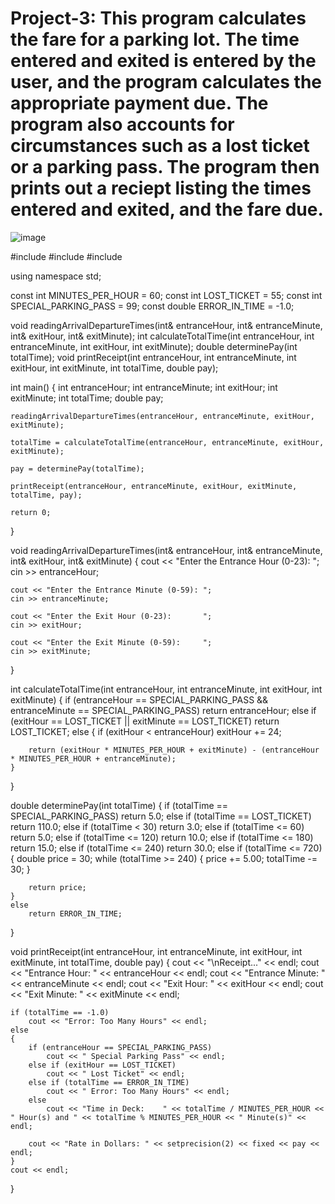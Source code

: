 # Project-3: This program calculates the fare for a parking lot. The time entered and exited is entered by the user, and the program calculates the appropriate payment due. The program also accounts for circumstances such as a lost ticket or a parking pass. The program then prints out a reciept listing the times entered and exited, and the fare due.

![image](https://user-images.githubusercontent.com/56613527/162595506-9e2cc8e5-87a8-4b04-b533-be454e423f9b.png)

#include <iostream>
#include <iomanip>
#include <string>

using namespace std;

const int MINUTES_PER_HOUR = 60;
const int LOST_TICKET = 55;
const int SPECIAL_PARKING_PASS = 99;
const double ERROR_IN_TIME = -1.0;

void readingArrivalDepartureTimes(int& entranceHour, int& entranceMinute, int& exitHour, int& exitMinute);
int calculateTotalTime(int entranceHour, int entranceMinute, int exitHour, int exitMinute);
double determinePay(int totalTime);
void printReceipt(int entranceHour, int entranceMinute, int exitHour, int exitMinute, int totalTime, double pay);

int main()
{
	int entranceHour;
	int entranceMinute;
	int exitHour;
	int exitMinute;
	int totalTime;
	double pay;

	readingArrivalDepartureTimes(entranceHour, entranceMinute, exitHour, exitMinute);

	totalTime = calculateTotalTime(entranceHour, entranceMinute, exitHour, exitMinute);

	pay = determinePay(totalTime);

	printReceipt(entranceHour, entranceMinute, exitHour, exitMinute, totalTime, pay);

	return 0;
}

void readingArrivalDepartureTimes(int& entranceHour, int& entranceMinute, int& exitHour, int& exitMinute)
{
	cout << "Enter the Entrance Hour (0-23):   ";
	cin >> entranceHour;

	cout << "Enter the Entrance Minute (0-59): ";
	cin >> entranceMinute;

	cout << "Enter the Exit Hour (0-23):       ";
	cin >> exitHour;

	cout << "Enter the Exit Minute (0-59):     ";
	cin >> exitMinute;
}

int calculateTotalTime(int entranceHour, int entranceMinute, int exitHour, int exitMinute)
{
	if (entranceHour == SPECIAL_PARKING_PASS && entranceMinute == SPECIAL_PARKING_PASS)
		return entranceHour;
	else if (exitHour == LOST_TICKET || exitMinute == LOST_TICKET)
		return LOST_TICKET;
	else
	{
		if (exitHour < entranceHour)
			exitHour += 24;

		return (exitHour * MINUTES_PER_HOUR + exitMinute) - (entranceHour * MINUTES_PER_HOUR + entranceMinute);
	}
}

double determinePay(int totalTime)
{
	if (totalTime == SPECIAL_PARKING_PASS)
		return 5.0;
	else if (totalTime == LOST_TICKET)
		return 110.0;
	else if (totalTime < 30)
		return 3.0;
	else if (totalTime <= 60)
		return 5.0;
	else if (totalTime <= 120)
		return 10.0;
	else if (totalTime <= 180)
		return 15.0;
	else if (totalTime <= 240)
		return 30.0;
	else if (totalTime <= 720)
	{
		double price = 30;
		while (totalTime >= 240)
		{
			price += 5.00;
			totalTime -= 30;
		}

		return price;
	}
	else
		return ERROR_IN_TIME;
}

void printReceipt(int entranceHour, int entranceMinute, int exitHour, int exitMinute, int totalTime, double pay)
{
	cout << "\nReceipt..." << endl;
	cout << "Entrance Hour:   " << entranceHour << endl;
	cout << "Entrance Minute: " << entranceMinute << endl;
	cout << "Exit Hour:       " << exitHour << endl;
	cout << "Exit Minute:     " << exitMinute << endl;

	if (totalTime == -1.0)
		cout << "Error: Too Many Hours" << endl;
	else
	{
		if (entranceHour == SPECIAL_PARKING_PASS)
			cout << " Special Parking Pass" << endl;
		else if (exitHour == LOST_TICKET)
			cout << " Lost Ticket" << endl;
		else if (totalTime == ERROR_IN_TIME)
			cout << " Error: Too Many Hours" << endl;
		else
			cout << "Time in Deck:    " << totalTime / MINUTES_PER_HOUR << " Hour(s) and " << totalTime % MINUTES_PER_HOUR << " Minute(s)" << endl;

		cout << "Rate in Dollars: " << setprecision(2) << fixed << pay << endl;
	}
	cout << endl;
}
